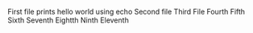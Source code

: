First file prints hello world using echo
Second file
Third File
Fourth
Fifth
Sixth
Seventh
Eightth
Ninth
Eleventh

